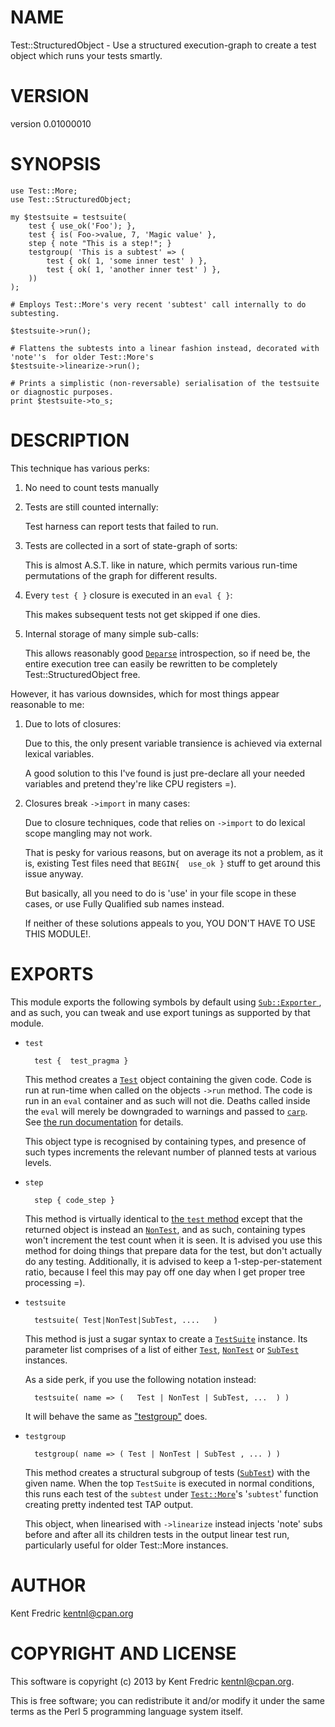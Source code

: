 # NAME

Test::StructuredObject - Use a structured execution-graph to create a test object which runs your tests smartly.

# VERSION

version 0.01000010

# SYNOPSIS

    use Test::More;
    use Test::StructuredObject;

    my $testsuite = testsuite(
        test { use_ok('Foo'); },
        test { is( Foo->value, 7, 'Magic value' },
        step { note "This is a step!"; }
        testgroup( 'This is a subtest' => (
            test { ok( 1, 'some inner test' ) },
            test { ok( 1, 'another inner test' ) },
        ))
    );

    # Employs Test::More's very recent 'subtest' call internally to do subtesting.

    $testsuite->run();

    # Flattens the subtests into a linear fashion instead, decorated with 'note''s  for older Test::More's
    $testsuite->linearize->run();

    # Prints a simplistic (non-reversable) serialisation of the testsuite or diagnostic purposes.
    print $testsuite->to_s;

# DESCRIPTION

This technique has various perks:

1. No need to count tests manually
2. Tests are still counted internally:

    Test harness can report tests that failed to run.

3. Tests are collected in a sort of state-graph of sorts:

    This is almost A.S.T. like in nature, which permits various run-time permutations of the graph for
    different results.

4. Every `test { }` closure is executed in an `eval { }`:

    This makes subsequent tests not get skipped if one dies.

5. Internal storage of many simple sub-calls:

    This allows reasonably good [`Deparse`](http://search.cpan.org/perldoc?B::Deparse) introspection, so if need be, the entire
    execution tree can easily be rewritten to be completely Test::StructuredObject free.

However, it has various downsides, which for most things appear reasonable to me:

1. Due to lots of closures:

    Due to this, the only present variable transience is achieved via external lexical variables.

    A good solution to this I've found is just pre-declare all your needed variables and pretend
    they're like CPU registers =).

2. Closures break `->import` in many cases:

    Due to closure techniques, code that relies on `->import` to do lexical scope mangling may not work.

    That is pesky for various reasons, but on average its not a problem, as it is, existing Test
    files need that `BEGIN{  use_ok }` stuff to get around this issue anyway.

    But basically, all you need to do is 'use' in your file scope in these cases, or use Fully Qualified sub
    names instead.

    If neither of these solutions appeals to you, YOU DON'T HAVE TO USE THIS MODULE!.

# EXPORTS

This module exports the following symbols by default using [`Sub::Exporter` ](http://search.cpan.org/perldoc?Sub::Exporter), and as such,
you can tweak and use export tunings as supported by that module.

- `test`

        test {  test_pragma }

    This method creates a [`Test`](http://search.cpan.org/perldoc?Test::Structured::Test) object containing the given code.
    Code is run at run-time when called on the objects `->run` method.
    The code is run in an `eval` container and as such will not die. Deaths called inside the `eval` will
    merely be downgraded to warnings and passed to [`carp`](http://search.cpan.org/perldoc?Carp#carp). See
    [the run documentation](http://search.cpan.org/perldoc?Test::Structured::CodeStub#run) for details.

    This object type is recognised by containing types, and presence of such types increments the relevant
    number of planned tests at various levels.

- `step`

        step { code_step }

    This method is virtually identical to [the `test` method](#test) except that the returned object is
    instead an [`NonTest`](http://search.cpan.org/perldoc?Test::Structured::NonTest), and as such, containing types won't increment the
    test count when it is seen. It is advised you use this method for doing things that prepare data for the
    test, but don't actually do any testing. Additionally, it is advised to keep a 1-step-per-statement ratio,
    because I feel this may pay off one day when I get proper tree processing =).

- `testsuite`

        testsuite( Test|NonTest|SubTest, ....   )

    This method is just a sugar syntax to create a [`TestSuite`](http://search.cpan.org/perldoc?Test::Structured::TestSuite) instance.
    Its parameter list comprises of a list of either [`Test`](http://search.cpan.org/perldoc?Test::Structured::Test),
    [`NonTest`](http://search.cpan.org/perldoc?Test::Structured::NonTest) or [`SubTest`](http://search.cpan.org/perldoc?Test::Structured::SubTest) instances.

    As a side perk, if you use the following notation instead:

        testsuite( name => (   Test | NonTest | SubTest, ...  ) )

    It will behave the same as ["testgroup"](#testgroup) does.

- `testgroup`

        testgroup( name => ( Test | NonTest | SubTest , ... ) )

    This method creates a structural subgroup of tests ([`SubTest`](http://search.cpan.org/perldoc?Test::Structured::SubTest)) with the given name.
    When the top `TestSuite` is executed in normal conditions, this runs each test of the `subtest` under
    [`Test::More`](http://search.cpan.org/perldoc?Test::More)'s '`subtest`' function creating pretty indented test TAP output.

    This object, when linearised with `->linearize` instead injects 'note' subs before and after all its
    children tests in the output linear test run, particularly useful for older Test::More instances.

# AUTHOR

Kent Fredric <kentnl@cpan.org>

# COPYRIGHT AND LICENSE

This software is copyright (c) 2013 by Kent Fredric <kentnl@cpan.org>.

This is free software; you can redistribute it and/or modify it under
the same terms as the Perl 5 programming language system itself.
